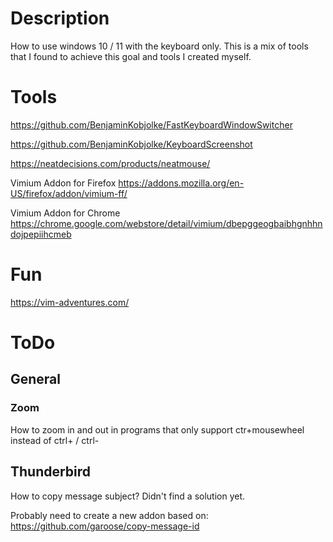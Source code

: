 # Description

How to use windows 10 / 11 with the keyboard only.
This is a mix of tools that I found to achieve this goal and tools I created myself.

# Tools

https://github.com/BenjaminKobjolke/FastKeyboardWindowSwitcher

https://github.com/BenjaminKobjolke/KeyboardScreenshot

https://neatdecisions.com/products/neatmouse/

Vimium Addon for Firefox
https://addons.mozilla.org/en-US/firefox/addon/vimium-ff/

Vimium Addon for Chrome
https://chrome.google.com/webstore/detail/vimium/dbepggeogbaibhgnhhndojpepiihcmeb


# Fun

https://vim-adventures.com/


# ToDo 

## General

### Zoom

How to zoom in and out in programs that only support ctr+mousewheel instead of ctrl+ / ctrl-


## Thunderbird 

How to copy message subject?
Didn't find a solution yet.

Probably need to create a new addon based on:
https://github.com/garoose/copy-message-id

